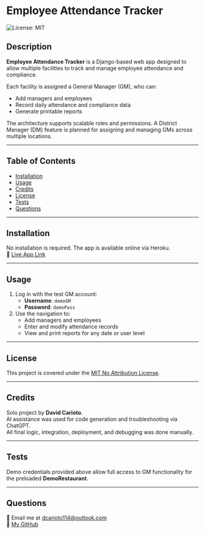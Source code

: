 # Employee Attendance Tracker
![License: MIT](https://img.shields.io/badge/License-MIT-blue)

## Description
**Employee Attendance Tracker** is a Django-based web app designed to allow multiple facilities to track and manage employee attendance and compliance. 

Each facility is assigned a General Manager (GM), who can:
- Add managers and employees
- Record daily attendance and compliance data
- Generate printable reports

The architecture supports scalable roles and permissions. A District Manager (DM) feature is planned for assigning and managing GMs across multiple locations.

---

## Table of Contents
- [Installation](#installation)
- [Usage](#usage)
- [Credits](#credits)
- [License](#license)
- [Tests](#tests)
- [Questions](#questions)

---

## Installation

No installation is required. The app is available online via Heroku.  
🔗 [Live App Link](https://your-heroku-app-url.herokuapp.com)

---

## Usage

1. Log in with the test GM account:
   - **Username**: `demoGM`
   - **Password**: `demoPass`
2. Use the navigation to:
   - Add managers and employees
   - Enter and modify attendance records
   - View and print reports for any date or user level

---

## License

This project is covered under the [MIT No Attribution License](https://opensource.org/license/mit-0/).

---

## Credits

Solo project by **David Carioto**.  
AI assistance was used for code generation and troubleshooting via ChatGPT.  
All final logic, integration, deployment, and debugging was done manually.

---

## Tests

Demo credentials provided above allow full access to GM functionality for the preloaded **DemoRestaurant**.

---

## Questions

📧 Email me at [dcarioto114@outlook.com](mailto:dcarioto114@outlook.com)  
🔗 [My GitHub](https://github.com/Carioto)
